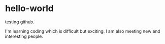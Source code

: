 # hello-world
testing github.

I'm learning coding which is difficult but exciting. I am also meeting new and interesting people. 

